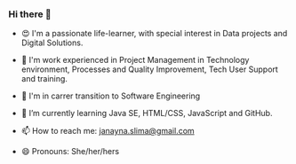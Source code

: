 ### Hi there 👋

- 😍 I'm a passionate life-learner, with special interest in Data projects and Digital Solutions.
- 💼 I'm work experienced in Project Management in Technology environment, Processes and Quality Improvement, Tech User Support and training.
- 🚀 I'm in carrer transition to Software Engineering
- 🌱 I’m currently learning Java SE, HTML/CSS, JavaScript and GitHub.

- 📫 How to reach me: janayna.slima@gmail.com
- 😄 Pronouns: She/her/hers


